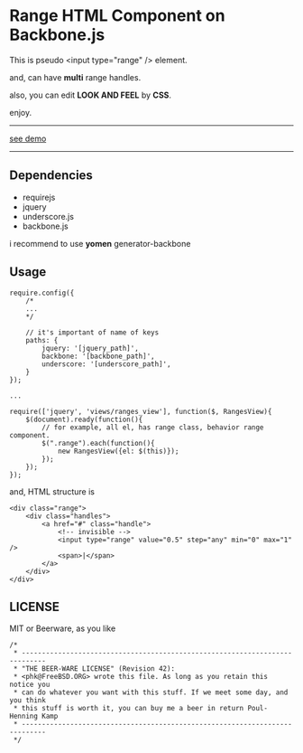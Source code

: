 Range HTML Component on Backbone.js
===============

This is pseudo \<input type="range" /\> element.

and, can have **multi** range handles.

also, you can edit **LOOK AND FEEL** by **CSS**.

enjoy.

---

[see demo](http://mosson.github.io/range-component/)

---

## Dependencies

- requirejs
- jquery
- underscore.js
- backbone.js

i recommend to use **yomen** generator-backbone

## Usage



```
require.config({
    /*
    ...
    */
    
    // it's important of name of keys
    paths: {
        jquery: '[jquery_path]',
        backbone: '[backbone_path]',
        underscore: '[underscore_path]',
    }
});

...

require(['jquery', 'views/ranges_view'], function($, RangesView){
    $(document).ready(function(){
    	// for example, all el, has range class, behavior range component.
        $(".range").each(function(){
            new RangesView({el: $(this)});
        });
    });
});
```

and, HTML structure is 


```
<div class="range">
	<div class="handles">
	    <a href="#" class="handle">
	    	<!-- invisible -->
	        <input type="range" value="0.5" step="any" min="0" max="1" />
	        <span>|</span>
	    </a>
	</div>
</div>
```


## LICENSE

MIT or Beerware, as you like

```
/*
 * ----------------------------------------------------------------------------
 * "THE BEER-WARE LICENSE" (Revision 42):
 * <phk@FreeBSD.ORG> wrote this file. As long as you retain this notice you
 * can do whatever you want with this stuff. If we meet some day, and you think
 * this stuff is worth it, you can buy me a beer in return Poul-Henning Kamp
 * ----------------------------------------------------------------------------
 */
 ```
